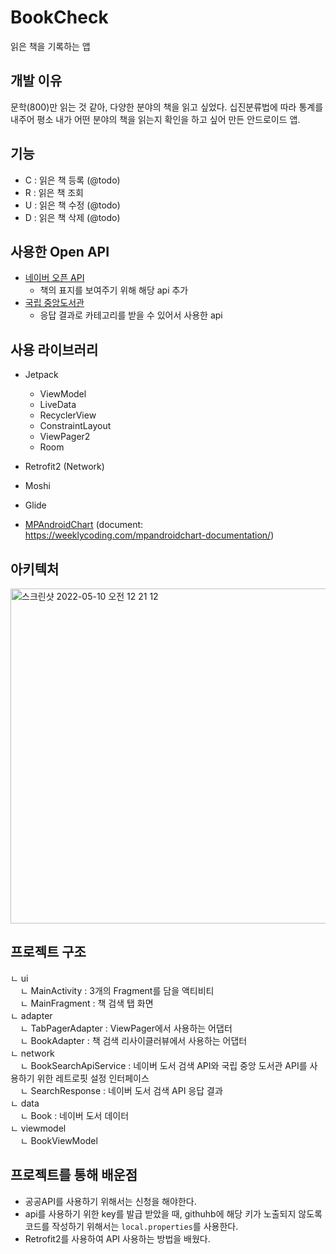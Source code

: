 # BookCheck
읽은 책을 기록하는 앱

## 개발 이유
문학(800)만 읽는 것 같아, 다양한 분야의 책을 읽고 싶었다. 십진분류법에 따라 통계를 내주어 평소 내가 어떤 분야의 책을 읽는지 확인을 하고 싶어 만든 안드로이드 앱.

## 기능
- C : 읽은 책 등록 (@todo)
- R : 읽은 책 조회
- U : 읽은 책 수정 (@todo)
- D : 읽은 책 삭제 (@todo)

## 사용한 Open API
- [네이버 오픈 API](https://developers.naver.com/docs/search/book/)
  - 책의 표지를 보여주기 위해 해당 api 추가 
- [국립 중앙도서관](https://www.nl.go.kr/NL/contents/N31101030700.do)
  - 응답 결과로 카테고리를 받을 수 있어서 사용한 api

## 사용 라이브러리
- Jetpack
  - ViewModel
  - LiveData
  - RecyclerView
  - ConstraintLayout
  - ViewPager2
  - Room

- Retrofit2 (Network)
- Moshi
- Glide
- [MPAndroidChart](https://github.com/PhilJay/MPAndroidChart) (document: https://weeklycoding.com/mpandroidchart-documentation/)

## 아키텍처

<img width="536" alt="스크린샷 2022-05-10 오전 12 21 12" src="https://user-images.githubusercontent.com/46019755/167442599-01632f5b-9e17-47d8-b7ba-a059486d8ee7.png">

## 프로젝트 구조
ㄴ ui    
&nbsp;&nbsp;&nbsp;&nbsp;ㄴ MainActivity : 3개의 Fragment를 담을 액티비티    
&nbsp;&nbsp;&nbsp;&nbsp;ㄴ MainFragment : 책 검색 탭 화면    
ㄴ adapter    
&nbsp;&nbsp;&nbsp;&nbsp;ㄴ TabPagerAdapter : ViewPager에서 사용하는 어댑터     
&nbsp;&nbsp;&nbsp;&nbsp;ㄴ BookAdapter : 책 검색 리사이클러뷰에서 사용하는 어댑터      
ㄴ network   
&nbsp;&nbsp;&nbsp;&nbsp;ㄴ BookSearchApiService : 네이버 도서 검색 API와 국립 중앙 도서관 API를 사용하기 위한 레트로핏 설정 인터페이스    
&nbsp;&nbsp;&nbsp;&nbsp;ㄴ SearchResponse : 네이버 도서 검색 API 응답 결과      
ㄴ data     
&nbsp;&nbsp;&nbsp;&nbsp;ㄴ Book : 네이버 도서 데이터      
ㄴ viewmodel    
&nbsp;&nbsp;&nbsp;&nbsp;ㄴ BookViewModel    
    

## 프로젝트를 통해 배운점
- 공공API를 사용하기 위해서는 신청을 해야한다.
- api를 사용하기 위한 key를 발급 받았을 때, githuhb에 해당 키가 노출되지 않도록 코드를 작성하기 위해서는 `local.properties`를 사용한다. 
- Retrofit2를 사용하여 API 사용하는 방법을 배웠다.
